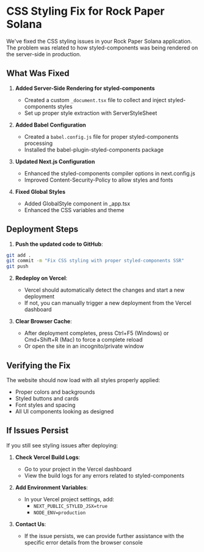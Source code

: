 # CSS Styling Fix for Rock Paper Solana

We've fixed the CSS styling issues in your Rock Paper Solana application. The problem was related to how styled-components was being rendered on the server-side in production.

## What Was Fixed

1. **Added Server-Side Rendering for styled-components**
   - Created a custom `_document.tsx` file to collect and inject styled-components styles
   - Set up proper style extraction with ServerStyleSheet

2. **Added Babel Configuration**
   - Created a `babel.config.js` file for proper styled-components processing
   - Installed the babel-plugin-styled-components package

3. **Updated Next.js Configuration**
   - Enhanced the styled-components compiler options in next.config.js
   - Improved Content-Security-Policy to allow styles and fonts

4. **Fixed Global Styles**
   - Added GlobalStyle component in _app.tsx
   - Enhanced the CSS variables and theme

## Deployment Steps

1. **Push the updated code to GitHub**:
```bash
git add .
git commit -m "Fix CSS styling with proper styled-components SSR"
git push
```

2. **Redeploy on Vercel**:
   - Vercel should automatically detect the changes and start a new deployment
   - If not, you can manually trigger a new deployment from the Vercel dashboard

3. **Clear Browser Cache**:
   - After deployment completes, press Ctrl+F5 (Windows) or Cmd+Shift+R (Mac) to force a complete reload
   - Or open the site in an incognito/private window

## Verifying the Fix

The website should now load with all styles properly applied:
- Proper colors and backgrounds
- Styled buttons and cards
- Font styles and spacing
- All UI components looking as designed

## If Issues Persist

If you still see styling issues after deploying:

1. **Check Vercel Build Logs**:
   - Go to your project in the Vercel dashboard
   - View the build logs for any errors related to styled-components

2. **Add Environment Variables**:
   - In your Vercel project settings, add:
     - `NEXT_PUBLIC_STYLED_JSX=true`
     - `NODE_ENV=production`

3. **Contact Us**:
   - If the issue persists, we can provide further assistance with the specific error details from the browser console 